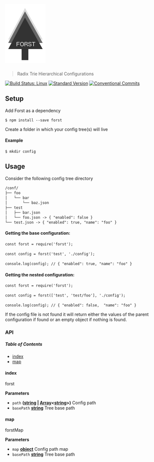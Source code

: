 # ![forst](media/logo-01.png)

> Radix Trie Hierarchical Configurations

[![Build Status: Linux](https://travis-ci.org/web-mech/forst.svg?branch=master)](https://travis-ci.org/web-mech/forst) [![Standard Version](https://img.shields.io/badge/release-standard%20version-brightgreen.svg)](https://github.com/conventional-changelog/standard-version) [![Conventional Commits](https://img.shields.io/badge/Conventional%20Commits-1.0.0-yellow.svg)](https://conventionalcommits.org)

## Setup

Add Forst as a dependency

    $ npm install --save forst

Create a folder in which your config tree(s) will live

#### Example

    $ mkdir config

## Usage

Consider the following config tree directory

    /conf/
    ├── foo
    │   └── bar
    │       └── baz.json
    ├── test
    │   ├── bar.json
    │   └── foo.json -> { "enabled": false }
    └── test.json -> { "enabled": true, "name": "foo" }

#### Getting the base configuration:

    const forst = require('forst');

    const config = forst('test', './config');

    console.log(config); // { "enabled": true, "name": "foo" }

#### Getting the nested configuration:

    const forst = require('forst');

    const config = forst(['test', 'test/foo'], './config');

    console.log(config); // { "enabled": false,  "name": "foo" }

If the config file is not found it will return either the values of the parent configuration if found or an empty object if nothing is found.

### API

<!-- Generated by documentation.js. Update this documentation by updating the source code. -->

##### Table of Contents

-   [index](#index)
-   [map](#map)

#### index

forst

**Parameters**

-   `path` **([string](https://developer.mozilla.org/docs/Web/JavaScript/Reference/Global_Objects/String) \| [Array](https://developer.mozilla.org/docs/Web/JavaScript/Reference/Global_Objects/Array)&lt;[string](https://developer.mozilla.org/docs/Web/JavaScript/Reference/Global_Objects/String)>)** Config path
-   `basePath` **[string](https://developer.mozilla.org/docs/Web/JavaScript/Reference/Global_Objects/String)** Tree base path

#### map

forstMap

**Parameters**

-   `map` **[object](https://developer.mozilla.org/docs/Web/JavaScript/Reference/Global_Objects/Object)** Config path map
-   `basePath` **[string](https://developer.mozilla.org/docs/Web/JavaScript/Reference/Global_Objects/String)** Tree base path
